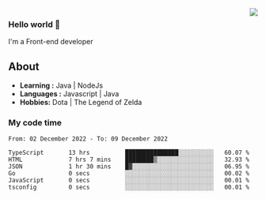 <img align='right' src="https://github-readme-stats.vercel.app/api?username=jumodada&show_icons=true&theme=vue">

### Hello world 👋

I'm a Front-end developer 
    
## About
-  **Learning :** Java | NodeJs
-  **Languages :** Javascript | Java
-  **Hobbies:** Dota | The Legend of Zelda

### My code time

<!--START_SECTION:waka-->

```text
From: 02 December 2022 - To: 09 December 2022

TypeScript       13 hrs          ███████████████░░░░░░░░░░   60.07 %
HTML             7 hrs 7 mins    ████████▒░░░░░░░░░░░░░░░░   32.93 %
JSON             1 hr 30 mins    █▓░░░░░░░░░░░░░░░░░░░░░░░   06.95 %
Go               0 secs          ░░░░░░░░░░░░░░░░░░░░░░░░░   00.02 %
JavaScript       0 secs          ░░░░░░░░░░░░░░░░░░░░░░░░░   00.01 %
tsconfig         0 secs          ░░░░░░░░░░░░░░░░░░░░░░░░░   00.01 %
```

<!--END_SECTION:waka-->
